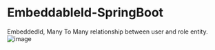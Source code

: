 # EmbeddableId-SpringBoot
EmbeddedId, Many To Many relationship between user and role entity.
![image](https://user-images.githubusercontent.com/21373505/135714422-29768dd0-8b48-4e0a-a289-b9e3299b830d.png)
